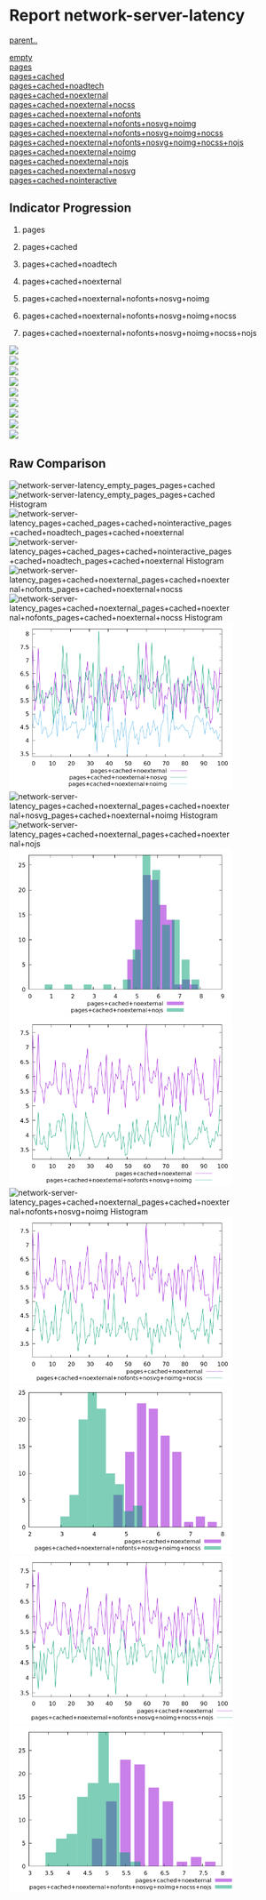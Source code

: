 # Report network-server-latency

[parent..](./..)  

[empty](./empty/)  
[pages](./pages/)  
[pages+cached](./pages+cached/)  
[pages+cached+noadtech](./pages+cached+noadtech/)  
[pages+cached+noexternal](./pages+cached+noexternal/)  
[pages+cached+noexternal+nocss](./pages+cached+noexternal+nocss/)  
[pages+cached+noexternal+nofonts](./pages+cached+noexternal+nofonts/)  
[pages+cached+noexternal+nofonts+nosvg+noimg](./pages+cached+noexternal+nofonts+nosvg+noimg/)  
[pages+cached+noexternal+nofonts+nosvg+noimg+nocss](./pages+cached+noexternal+nofonts+nosvg+noimg+nocss/)  
[pages+cached+noexternal+nofonts+nosvg+noimg+nocss+nojs](./pages+cached+noexternal+nofonts+nosvg+noimg+nocss+nojs/)  
[pages+cached+noexternal+noimg](./pages+cached+noexternal+noimg/)  
[pages+cached+noexternal+nojs](./pages+cached+noexternal+nojs/)  
[pages+cached+noexternal+nosvg](./pages+cached+noexternal+nosvg/)  
[pages+cached+nointeractive](./pages+cached+nointeractive/)  

## Indicator Progression

1. pages

2. pages+cached

3. pages+cached+noadtech

4. pages+cached+noexternal

5. pages+cached+noexternal+nofonts+nosvg+noimg

6. pages+cached+noexternal+nofonts+nosvg+noimg+nocss

7. pages+cached+noexternal+nofonts+nosvg+noimg+nocss+nojs



![](./progession_score:mean_score:median.png)  
![](./progession_mean_median.png)  
![](./progession_min_max.png)  
![](./progession_range_p90range.png)  
![](./progession_stddev_p90stddev_skewness.png)  
![](./progession_eccentricity_p90eccentricity.png)  
![](./progession_quanta_p90quanta.png)  
![](./progession_quantaRatio_p90quantaRatio.png)  
![](./progession_outlandishness.png)  

## Raw Comparison

![network-server-latency_empty_pages_pages+cached](./network-server-latency_empty_pages_pages+cached.png)  
![network-server-latency_empty_pages_pages+cached Histogram](./network-server-latency_empty_pages_pages+cached+hist.png)  
![network-server-latency_pages+cached_pages+cached+nointeractive_pages+cached+noadtech_pages+cached+noexternal](./network-server-latency_pages+cached_pages+cached+nointeractive_pages+cached+noadtech_pages+cached+noexternal.png)  
![network-server-latency_pages+cached_pages+cached+nointeractive_pages+cached+noadtech_pages+cached+noexternal Histogram](./network-server-latency_pages+cached_pages+cached+nointeractive_pages+cached+noadtech_pages+cached+noexternal+hist.png)  
![network-server-latency_pages+cached+noexternal_pages+cached+noexternal+nofonts_pages+cached+noexternal+nocss](./network-server-latency_pages+cached+noexternal_pages+cached+noexternal+nofonts_pages+cached+noexternal+nocss.png)  
![network-server-latency_pages+cached+noexternal_pages+cached+noexternal+nofonts_pages+cached+noexternal+nocss Histogram](./network-server-latency_pages+cached+noexternal_pages+cached+noexternal+nofonts_pages+cached+noexternal+nocss+hist.png)  
![network-server-latency_pages+cached+noexternal_pages+cached+noexternal+nosvg_pages+cached+noexternal+noimg](./network-server-latency_pages+cached+noexternal_pages+cached+noexternal+nosvg_pages+cached+noexternal+noimg.png)  
![network-server-latency_pages+cached+noexternal_pages+cached+noexternal+nosvg_pages+cached+noexternal+noimg Histogram](./network-server-latency_pages+cached+noexternal_pages+cached+noexternal+nosvg_pages+cached+noexternal+noimg+hist.png)  
![network-server-latency_pages+cached+noexternal_pages+cached+noexternal+nojs](./network-server-latency_pages+cached+noexternal_pages+cached+noexternal+nojs.png)  
![network-server-latency_pages+cached+noexternal_pages+cached+noexternal+nojs Histogram](./network-server-latency_pages+cached+noexternal_pages+cached+noexternal+nojs+hist.png)  
![network-server-latency_pages+cached+noexternal_pages+cached+noexternal+nofonts+nosvg+noimg](./network-server-latency_pages+cached+noexternal_pages+cached+noexternal+nofonts+nosvg+noimg.png)  
![network-server-latency_pages+cached+noexternal_pages+cached+noexternal+nofonts+nosvg+noimg Histogram](./network-server-latency_pages+cached+noexternal_pages+cached+noexternal+nofonts+nosvg+noimg+hist.png)  
![network-server-latency_pages+cached+noexternal_pages+cached+noexternal+nofonts+nosvg+noimg+nocss](./network-server-latency_pages+cached+noexternal_pages+cached+noexternal+nofonts+nosvg+noimg+nocss.png)  
![network-server-latency_pages+cached+noexternal_pages+cached+noexternal+nofonts+nosvg+noimg+nocss Histogram](./network-server-latency_pages+cached+noexternal_pages+cached+noexternal+nofonts+nosvg+noimg+nocss+hist.png)  
![network-server-latency_pages+cached+noexternal_pages+cached+noexternal+nofonts+nosvg+noimg+nocss+nojs](./network-server-latency_pages+cached+noexternal_pages+cached+noexternal+nofonts+nosvg+noimg+nocss+nojs.png)  
![network-server-latency_pages+cached+noexternal_pages+cached+noexternal+nofonts+nosvg+noimg+nocss+nojs Histogram](./network-server-latency_pages+cached+noexternal_pages+cached+noexternal+nofonts+nosvg+noimg+nocss+nojs+hist.png)  

<style>
  img {
    max-width: 80%;
  }
</style>
      
